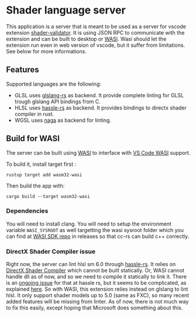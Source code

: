 # Shader language server

This application is a server that is meant to be used as a server for vscode extension [shader-validator](https://github.com/antaalt/shader-validator). It is using JSON RPC to communicate with the extension and can be built to desktop or [WASI](https://wasi.dev/). Wasi should let the extension run even in web version of vscode, but it suffer from limitations. See below for more informations.

## Features

Supported languages are the following:

- GLSL uses [glslang-rs](https://github.com/SnowflakePowered/glslang-rs) as backend. It provide complete linting for GLSL trough glslang API bindings from C.
- HLSL uses [hassle-rs](https://github.com/Traverse-Research/hassle-rs) as backend. It provides bindings to directx shader compiler in rust.
- WGSL uses [naga](https://github.com/gfx-rs/naga) as backend for linting.

## Build for WASI

The server can be built using [WASI](https://wasi.dev/) to interface with [VS Code WASI](https://code.visualstudio.com/blogs/2023/06/05/vscode-wasm-wasi) support.

To build it, install target first :
```shell
rustup target add wasm32-wasi
```

Then build the app with:

```shell
cargo build --target wasm32-wasi
```

### Dependencies

You will need to install clang. You will need to setup the environment variable `WASI_SYSROOT` as well targetting the wasi sysroot folder which you can find at [WASI SDK repo](https://github.com/WebAssembly/wasi-sdk) in releases so that cc-rs can build c++ correctly.

### DirectX Shader Compiler issue

Right now, the server can lint hlsl sm 6.0 through [hassle-rs](https://github.com/Traverse-Research/hassle-rs). It relies on [DirectX Shader Compiler](https://github.com/microsoft/DirectXShaderCompiler) which cannot be built statically. Or, WASI cannot handle dll as of now, and so we need to compile it statically to link it. There is an [ongoing issue](https://github.com/Traverse-Research/hassle-rs/issues/57) for that at hassle rs, but it seems to be complicated, as explained [here](https://devlog.hexops.com/2024/building-the-directx-shader-compiler-better-than-microsoft/). So with WASI, this extension relies instead on glslang to lint hlsl. It only support shader models up to 5.0 (same as FXC), so many recent added features will be missing from linter. As of now, there is not much way to fix this easily, except hoping that Microsoft does something about this.